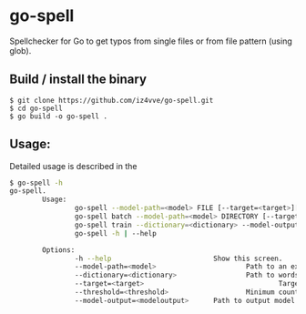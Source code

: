 # go-spell
Spellchecker for Go to get typos from single files or from file pattern (using glob).

## Build / install the binary

```
$ git clone https://github.com/iz4vve/go-spell.git
$ cd go-spell
$ go build -o go-spell .
```

## Usage:

Detailed usage is described in the 
```bash
$ go-spell -h
go-spell.
        Usage:
                go-spell --model-path=<model> FILE [--target=<target>][--threshold=<threshold>]
                go-spell batch --model-path=<model> DIRECTORY [--target=<target>][--threshold=<threshold>]
                go-spell train --dictionary=<dictionary> --model-output=<modeloutput>
                go-spell -h | --help

        Options:
                -h --help                         Show this screen.
                --model-path=<model>                      Path to an existing model.
                --dictionary=<dictionary>                 Path to words list to use for training.
                --target=<target>                                 Target directory for results [default: results.json]
                --threshold=<threshold>                   Minimum count of error occurrences to be reported [default: 1]
                --model-output=<modeloutput>      Path to output model [default: wordlist.txt]
```
